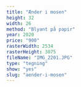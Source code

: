 ```yaml
---
title: "Ænder i mosen"
height: 32
width: 26
method: "Blyant på papir"
year: 2020
price: "900"
rasterWidth: 2534
rasterHeight: 3075
fileName: "IMG_2201.JPG"
type: "tegning"
show: "yes"
slug: "aender-i-mosen"
---
```


